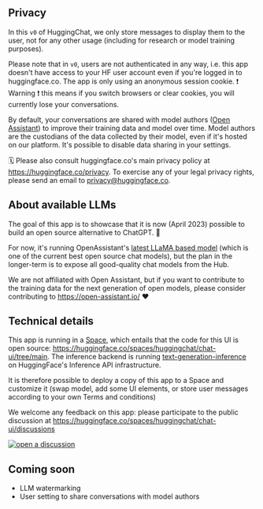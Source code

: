 ## Privacy

In this `v0` of HuggingChat, we only store messages to display them to the user, not for any other usage (including for research or model training purposes).

Please note that in `v0`, users are not authenticated in any way, i.e. this app doesn't have access to your HF user account even if you're logged in to huggingface.co. The app is only using an anonymous session cookie. ❗️ Warning ❗️ this means if you switch browsers or clear cookies, you will currently lose your conversations.

By default, your conversations are shared with model authors (<a target="_blank" href="https://open-assistant.io/dashboard">Open Assistant</a>) to improve their training data and model over time. Model authors are the custodians of the data collected by their model, even if it's hosted on our platform. It's possible to disable data sharing in your settings.

🗓 Please also consult huggingface.co's main privacy policy at https://huggingface.co/privacy. To exercise any of your legal privacy rights, please send an email to privacy@huggingface.co.

## About available LLMs

The goal of this app is to showcase that it is now (April 2023) possible to build an open source alternative to ChatGPT. 💪

For now, it's running OpenAssistant's [latest LLaMA based model](https://huggingface.co/OpenAssistant/oasst-sft-6-llama-30b-xor) (which is one of the current best open source chat models), but the plan in the longer-term is to expose all good-quality chat models from the Hub.

We are not affiliated with Open Assistant, but if you want to contribute to the training data for the next generation of open models, please consider contributing to https://open-assistant.io/ ❤️

## Technical details

This app is running in a [Space](https://huggingface.co/docs/hub/spaces-overview), which entails that the code for this UI is open source: https://huggingface.co/spaces/huggingchat/chat-ui/tree/main.
The inference backend is running [text-generation-inference](https://github.com/huggingface/text-generation-inference) on HuggingFace's Inference API infrastructure.

It is therefore possible to deploy a copy of this app to a Space and customize it (swap model, add some UI elements, or store user messages according to your own Terms and conditions)

We welcome any feedback on this app: please participate to the public discussion at https://huggingface.co/spaces/huggingchat/chat-ui/discussions

<a target="_blank" href="https://huggingface.co/spaces/huggingchat/chat-ui/discussions"><img src="https://huggingface.co/datasets/huggingface/badges/raw/main/open-a-discussion-xl.svg" title="open a discussion"></a>

## Coming soon

- LLM watermarking
- User setting to share conversations with model authors
